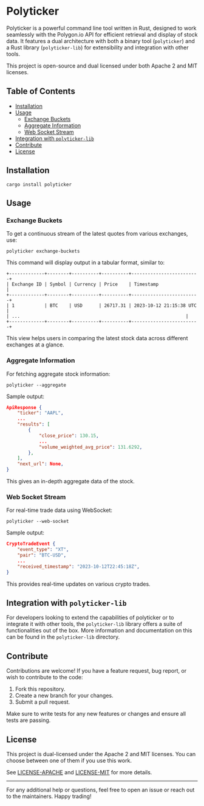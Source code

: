 # Polyticker

Polyticker is a powerful command line tool written in Rust, designed to work seamlessly with the Polygon.io API for efficient retrieval and display of stock data. It features a dual architecture with both a binary tool (`polyticker`) and a Rust library (`polyticker-lib`) for extensibility and integration with other tools.

This project is open-source and dual licensed under both Apache 2 and MIT licenses.

## Table of Contents

- [Installation](#installation)
- [Usage](#usage)
  - [Exchange Buckets](#exchange-buckets)
  - [Aggregate Information](#aggregate-information)
  - [Web Socket Stream](#web-socket-stream)
- [Integration with `polyticker-lib`](#integration-with-polyticker-lib)
- [Contribute](#contribute)
- [License](#license)

## Installation

```
cargo install polyticker
```

## Usage

### Exchange Buckets

To get a continuous stream of the latest quotes from various exchanges, use:

```
polyticker exchange-buckets
```

This command will display output in a tabular format, similar to:

```
+-------------+--------+----------+----------+-------------------------+
| Exchange ID | Symbol | Currency | Price    | Timestamp               |
+-------------+--------+----------+----------+-------------------------+
| 1           | BTC    | USD      | 26717.31 | 2023-10-12 21:15:38 UTC |
| ...                                                             |
+-------------+--------+----------+----------+-------------------------+
```

This view helps users in comparing the latest stock data across different exchanges at a glance.

### Aggregate Information

For fetching aggregate stock information:

```
polyticker --aggregate
```

Sample output:

```json
ApiResponse {
    "ticker": "AAPL",
    ...
    "results": [
        {
            "close_price": 130.15,
            ...
            "volume_weighted_avg_price": 131.6292,
        },
    ],
    "next_url": None,
}
```

This gives an in-depth aggregate data of the stock.

### Web Socket Stream

For real-time trade data using WebSocket:

```
polyticker --web-socket
```

Sample output:

```json
CryptoTradeEvent {
    "event_type": "XT",
    "pair": "BTC-USD",
    ...
    "received_timestamp": "2023-10-12T22:45:18Z",
}
```

This provides real-time updates on various crypto trades.

## Integration with `polyticker-lib`

For developers looking to extend the capabilities of polyticker or to integrate it with other tools, the `polyticker-lib` library offers a suite of functionalities out of the box. More information and documentation on this can be found in the `polyticker-lib` directory.

## Contribute

Contributions are welcome! If you have a feature request, bug report, or wish to contribute to the code:

1. Fork this repository.
2. Create a new branch for your changes.
3. Submit a pull request.

Make sure to write tests for any new features or changes and ensure all tests are passing.

## License

This project is dual-licensed under the Apache 2 and MIT licenses. You can choose between one of them if you use this work.

See [LICENSE-APACHE](LICENSE-APACHE) and [LICENSE-MIT](LICENSE-MIT) for more details. 

---

For any additional help or questions, feel free to open an issue or reach out to the maintainers. Happy trading!
